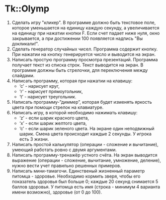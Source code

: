 # Tk::Olymp
1. Сделать игру "кликер". В программе должно быть текстовое поле, которое уменьшается на единицу каждую секунду, а увеличивается на единицу при нажатии кнопки F. Если счет падает ниже нуля, окно закрывается, а при достижении 100 появляется надпись "Вы докликали!".
2. Сделать генератор случайных чисел. Программа содержит кнопку. При нажатии на кнопку генерируется число и выводится на экран.
3. Написать простую программу просмотра презентаций. Программа получает текст из списка строк. Текст выводится на экран. В программе должны быть стрелочки, для переключения между слайдами.
4. Написать программу, которая при нажатии  на клавишу:  
    - ‘c’ - нарисует круг, 
    - ‘r’ - нарисует прямоугольник,
    - ‘t’ - нарисует треугольник.
5. Написать программу-”диммер”, которая будет изменять яркость цвета при помощи стрелок на клавиатуре.
6. Написать игру, в которой необходимо нажимать клавишу:
    - ‘z’ - если шарик красного цвета,
    - ‘x’ - если шарик желтого цвета,
    - ‘c’ - если шарик зеленого цвета.
  На экране один неподвижный шарик. Смена цвета происходит каждые 2 секунды. У игрока есть 3 жизни. 
7. Написать простой калькулятор (операции - сложение и вычитание), умеющий работать ровно с двумя аргументами.
8. Написать программу-тренажёр устного счёта. На экран выводится выражение (операции - сложение, вычитание, умножение, деление), нужно вести учет правильно решенных примеров.
9. Написать мини-тамагочи. Единственый жизненный параметр питомца - здоровье. Необходимо кормить зверя, чтобы его показатель здоровья был больше 0; каждые 20 секунд снимается 5 баллов здоровья. У питомца есть имя (строка - минимум 4 варианта имени возможно), здоровье (от 0 до 100).
